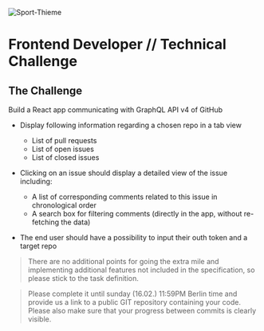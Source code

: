 ![Sport-Thieme](https://pimage.sport-thieme.de/logo-st/siteLogo-de)

# Frontend Developer // Technical Challenge

## The Challenge

Build a React app communicating with GraphQL API v4 of GitHub

- Display following information regarding a chosen repo in a tab view

  - List of pull requests
  - List of open issues
  - List of closed issues

- Clicking on an issue should display a detailed view of the issue including:

  - A list of corresponding comments related to this issue in chronological order
  - A search box for filtering comments (directly in the app, without re-fetching the data)

- The end user should have a possibility to input their outh token and a target repo

> There are no additional points for going the extra mile and implementing additional features not included in the specification, so please stick to the task definition.

> Please complete it until sunday (16.02.) 11:59PM Berlin time and provide us a link to a public GIT repository containing your code. Please also make sure that your progress between commits is clearly visible.
